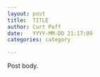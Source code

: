 ```yaml
---
layout: post
title:  TITLE
author: Curt Poff
date:   YYYY-MM-DD 21:17:09
categories: category

---
```


Post body.

